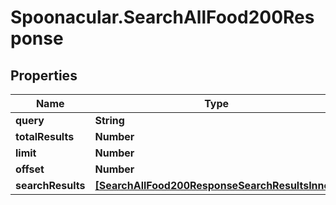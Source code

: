 # Spoonacular.SearchAllFood200Response

## Properties

Name | Type | Description | Notes
------------ | ------------- | ------------- | -------------
**query** | **String** |  | 
**totalResults** | **Number** |  | 
**limit** | **Number** |  | 
**offset** | **Number** |  | 
**searchResults** | [**[SearchAllFood200ResponseSearchResultsInner]**](SearchAllFood200ResponseSearchResultsInner.md) |  | 


